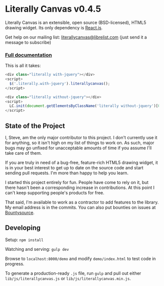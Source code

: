 Literally Canvas v0.4.5
=======================

Literally Canvas is an extensible, open source (BSD-licensed), HTML5 drawing
widget. Its only dependency is [React.js](http://facebook.github.io/react/).

Get help on our mailing list:
[literallycanvas@librelist.com](literallycanvas@librelist.com) (just send it a
message to subscribe)

### [Full documentation](http://literallycanvas.com)

This is all it takes:

```javascript
<div class="literally with-jquery"></div>
<script>
  $('.literally.with-jquery').literallycanvas();
</script>

<div class="literally without-jquery"></div>
<script>
  LC.init(document.getElementsByClassName('literally without-jquery')[0]);
</script>
```

State of the Project
--------------------

I, Steve, am the only major contributor to this project. I don't currently
use it for anything, so it isn't high on my list of things to work on. As
such, major bugs may go unfixed for unacceptable amounts of time if you
assume I'll take care of them.

If you are truly in need of a bug-free, feature-rich HTML5 drawing widget, it
is in your best interest to get up to date on the source code and start
sending pull requests. I'm more than happy to help you learn.

I started this project entirely for fun. People have come to rely on it, but
there hasn't been a corresponding increase in contributions. At this point I
can't keep supporting people's products for free.

That said, I'm available to work as a contractor to add features to the
library. My email address is in the commits. You can also put bounties on
issues at
[Bountysource](https://www.bountysource.com/teams/literallycanvas/issues).

Developing
----------

Setup: `npm install`

Watching and serving: `gulp dev`

Browse to `localhost:8000/demo` and modify `demo/index.html` to test code
in progress.

To generate a production-ready `.js` file, run `gulp` and pull out either
`lib/js/literallycanvas.js` or `lib/js/literallycanvas.min.js`.
